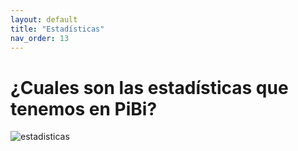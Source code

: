 ```yaml
---
layout: default
title: "Estadísticas"
nav_order: 13
---
```


# ¿Cuales son las estadísticas que tenemos en PiBi? 
![estadisticas](Media/estadisticas/estadisticas-numeros.png)
